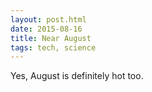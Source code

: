 ```yaml
---
layout: post.html
date: 2015-08-16
title: Near August
tags: tech, science
---
```


Yes, August is definitely hot too.
